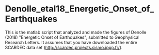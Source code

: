 # Denolle_etal18_Energetic_Onset_of_Earthquakes

This is the matlab script that analyzed and made the figures of Denolle (2018) "Energetic Onset of Earthquakes", submitted to Geophysical Research Letters. It assumes that you have downloaded the entire SCARDEC data set (http://scardec.projects.sismo.ipgp.fr/).
